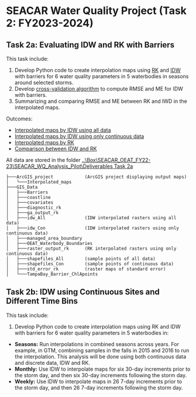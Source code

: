 # SEACAR Water Quality Project (Task 2: FY2023-2024)

## Task 2a: Evaluating IDW and RK with Barriers

This task include:
1.	Develop Python code to create interpolation maps using [RK](https://github.com/qiang-yi/SEACAR_WQ_Task2/blob/master/RK.ipynb) and [IDW](https://github.com/qiang-yi/SEACAR_WQ_Task2/blob/master/RK.ipynb) with barriers for 6 water quality parameters in 5 waterbodies in seasons around selected storms.
2.	Develop [cross-validation algorithm](https://github.com/qiang-yi/SEACAR_WQ_Task2/blob/master/IDW_Analysis.ipynb) to compute RMSE and ME for IDW with barriers.
4.	Summarizing and comparing RMSE and ME between RK and IWD in the interpolated maps.

Outcomes:
-	[Interpolated maps by IDW using all data](https://usf.box.com/s/arxm9dm0d7mibw3vsiyob9bxvet35ght)
-	[Interpolated maps by IDW using only continuous data](https://usf.box.com/s/o0neeftt00h4q2nxud552aglnektcnyc)
- [Interpolated maps by RK](https://usf.box.com/s/sk00lz3gdu9qx0hqqhofdd8eb1ap4xdf)
- [Comparison between IDW and RK](https://github.com/qiang-yi/SEACAR_WQ_Task2/blob/master//RK_IDW_comparison.ipynb)

All data are stored in the folder [..\Box\SEACAR_OEAT_FY22-23\SEACAR_WQ_Analysis_Pilot\Deliverables Task 2a](https://usf.box.com/s/1n84o7e05dfbooaskjw38iw6r1b4oknv)
```
├───ArcGIS_project            (ArcGIS project displaying output maps)
│   └───Interpolated_maps
├───GIS_Data
│   ├───Barriers
│   ├───coastline
│   ├───covariates
│   ├───diagnostic_rk
│   ├───ga_output_rk
│   ├───idw_All               (IDW interpolated rasters using all data)
│   ├───idw_Con               (IDW interpolated rasters using only continuous data)
│   ├───managed_area_boundary
│   ├───OEAT_Waterbody_Boundaries
│   ├───raster_output_rk      (RK interpolated rasters using only continuous data)
│   ├───shapefiles_All        (sample points of all data)
│   ├───shapefiles_Con        (sample points of continuous data)
│   ├───std_error_rk          (raster maps of standard error)
│   └───TampaBay_Barrier_ChlApoints
```

## Task 2b: IDW using Continuous Sites and Different Time Bins

This task include:
1.	Develop Python code to create interpolation maps using RK and IDW with barriers for 6 water quality parameters in 5 waterbodies in:
  - **Seasons:** Run interpolations in combined seasons across years. For example, in GTM, combining samples in the falls in 2015 and 2016 to run the interpolation. This analysis will be done using both continuous data and discrete data, IDW and RK.
  - **Monthly:** Use IDW to interpolate maps for six 30-day increments prior to the storm day, and then six 30-day increments following the storm day.
  - **Weekly:** Use IDW to interpolate maps in 26 7-day increments prior to the storm day, and then 26 7-day increments following the storm day.
